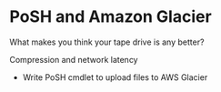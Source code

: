 # PoSH and Amazon Glacier

What makes you think your tape drive is any better?

Compression and network latency


- Write PoSH cmdlet to upload files to AWS Glacier

